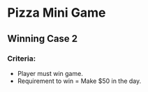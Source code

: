 # Pizza Mini Game

## Winning Case 2

### **Criteria:**
- Player must win game.
- Requirement to win = Make $50 in the day.
